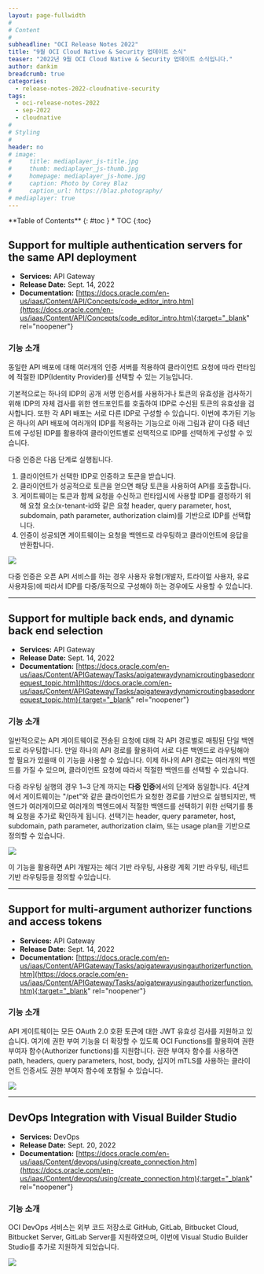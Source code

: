 ```yaml
---
layout: page-fullwidth
#
# Content
#
subheadline: "OCI Release Notes 2022"
title: "9월 OCI Cloud Native & Security 업데이트 소식"
teaser: "2022년 9월 OCI Cloud Native & Security 업데이트 소식입니다."
author: dankim
breadcrumb: true
categories:
  - release-notes-2022-cloudnative-security
tags:
  - oci-release-notes-2022
  - sep-2022
  - cloudnative
#
# Styling
#
header: no
# image:
#     title: mediaplayer_js-title.jpg
#     thumb: mediaplayer_js-thumb.jpg
#     homepage: mediaplayer_js-home.jpg
#     caption: Photo by Corey Blaz
#     caption_url: https://blaz.photography/
# mediaplayer: true
---
```


<div class="panel radius" markdown="1">
**Table of Contents**
{: #toc }
*  TOC
{:toc}
</div>

## Support for multiple authentication servers for the same API deployment
* **Services:** API Gateway
* **Release Date:** Sept. 14, 2022
* **Documentation:** [https://docs.oracle.com/en-us/iaas/Content/API/Concepts/code_editor_intro.htm](https://docs.oracle.com/en-us/iaas/Content/API/Concepts/code_editor_intro.htm){:target="_blank" rel="noopener"} 

### 기능 소개
동일한 API 배포에 대해 여러개의 인증 서버를 적용하여 클라이언트 요청에 따라 런타임에 적절한 IDP(Identity Provider)를 선택할 수 있는 기능입니다.

기본적으로는 하나의 IDP의 공개 서명 인증서를 사용하거나 토큰의 유효성을 검사하기 위해 IDP의 자체 검사를 위한 엔드포인트를 호출하여 IDP로 수신된 토큰의 유효성을 검사합니다. 또한 각 API 배포는 서로 다른 IDP로 구성할 수 있습니다. 이번에 추가된 기능은 하나의 API 배포에 여러개의 IDP를 적용하는 기능으로 아래 그림과 같이 다중 테넌트에 구성된 IDP를 활용하여 클라이언트별로 선택적으로 IDP를 선택하게 구성할 수 있습니다. 

다중 인증은 다음 단계로 실행됩니다.
1. 클라이언트가 선택한 IDP로 인증하고 토큰을 받습니다.
2. 클라이언트가 성공적으로 토큰을 얻으면 해당 토큰을 사용하여 API를 호출합니다.
3. 게이트웨이는 토큰과 함께 요청을 수신하고 런타임시에 사용할 IDP를 결정하기 위해 요청 요소(x-tenant-id와 같은 요청 header, query parameter, host, subdomain, path parameter, authorization claim)를 기반으로 IDP를 선택합니다.
4. 인증이 성공되면 게이트웨이는 요청을 백엔드로 라우팅하고 클라이언트에 응답을 반환합니다.

![](https://blogs.oracle.com/content/published/api/v1.1/assets/CONT17032CCFD0DB449086A523F55C3D7736/Medium?cb=_cache_ad89&format=jpg&channelToken=f7814d202b7d468686f50574164024ec)

다중 인증은 오픈 API 서비스를 하는 경우 사용자 유형(개발자, 트라이얼 사용자, 유료 사용자등)에 따라서 IDP를 다중/동적으로 구성해야 하는 경우에도 사용할 수 있습니다.

---

## Support for multiple back ends, and dynamic back end selection
* **Services:** API Gateway
* **Release Date:** Sept. 14, 2022
* **Documentation:** [https://docs.oracle.com/en-us/iaas/Content/APIGateway/Tasks/apigatewaydynamicroutingbasedonrequest_topic.htm](https://docs.oracle.com/en-us/iaas/Content/APIGateway/Tasks/apigatewaydynamicroutingbasedonrequest_topic.htm){:target="_blank" rel="noopener"} 

### 기능 소개
일반적으로는 API 게이트웨이로 전송된 요청에 대해 각 API 경로별로 매핑된 단일 백엔드로 라우팅합니다. 만일 하나의 API 경로를 활용하여 서로 다른 백엔드로 라우팅해야 할 필요가 있을때 이 기능을 사용할 수 있습니다. 이제 하나의 API 경로는 여러개의 백엔드를 가질 수 있으며, 클라이언트 요청에 따라서 적절한 백엔드를 선택할 수 있습니다.

다중 라우팅 실행의 경우 1~3 단계 까지는 **다중 인증**에서의 단계와 동일합니다. 4단계에서 게이트웨이는 "/pet"와 같은 클라이언트가 요청한 경로를 기반으로 실행되지만, 백엔드가 여러개이므로 여러개의 백엔드에서 적절한 백엔드를 선택하기 위한 선택기를 통해 요청을 추가로 확인하게 됩니다. 선택기는 header, query parameter, host, subdomain, path parameter, authorization claim, 또는 usage plan을 기반으로 정의할 수 있습니다.

![](https://blogs.oracle.com/content/published/api/v1.1/assets/CONT36E995344A2D4DD596E8839E0B4566E9/Medium?cb=_cache_ad89&format=jpg&channelToken=f7814d202b7d468686f50574164024ec)

이 기능을 활용하면 API 개발자는 헤더 기반 라우팅, 사용량 계획 기반 라우팅, 테넌트 기반 라우팅등을 정의할 수있습니다.

---

## Support for multi-argument authorizer functions and access tokens
* **Services:** API Gateway
* **Release Date:** Sept. 14, 2022
* **Documentation:** [https://docs.oracle.com/en-us/iaas/Content/APIGateway/Tasks/apigatewayusingauthorizerfunction.htm](https://docs.oracle.com/en-us/iaas/Content/APIGateway/Tasks/apigatewayusingauthorizerfunction.htm){:target="_blank" rel="noopener"} 

### 기능 소개
API 게이트웨이는 모든 OAuth 2.0 호환 토큰에 대한 JWT 유효성 검사를 지원하고 있습니다. 여기에 권한 부여 기능을 더 확장할 수 있도록 OCI Functions를 활용하여 권한 부여자 함수(Authorizer functions)를 지원합니다. 권한 부여자 함수를 사용하면 path, headers, query parameters, host, body, 심지어 mTLS를 사용하는 클라이언트 인증서도 권한 부여자 함수에 포함될 수 있습니다.

![](https://blogs.oracle.com/content/published/api/v1.1/assets/CONT20AB8154E42D4C7FB1E8A30D7B449C88/Medium?cb=_cache_ad89&format=jpg&channelToken=f7814d202b7d468686f50574164024ec)

---

## DevOps Integration with Visual Builder Studio
* **Services:** DevOps
* **Release Date:** Sept. 20, 2022
* **Documentation:** [https://docs.oracle.com/en-us/iaas/Content/devops/using/create_connection.htm](https://docs.oracle.com/en-us/iaas/Content/devops/using/create_connection.htm){:target="_blank" rel="noopener"} 

### 기능 소개
OCI DevOps 서비스는 외부 코드 저장소로 GitHub, GitLab, Bitbucket Cloud, Bitbucket Server, GitLab Server를 지원하였으며, 이번에 Visual Studio Builder Studio를 추가로 지원하게 되었습니다.

![]({{site.urlblogimg2022_2023}}/assets/img/cloudnative-security/2022/oci-cloudnative-security-release-notes-09-1.png)